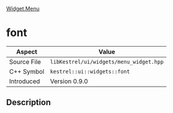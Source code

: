 [Widget.Menu](index.md)
# font
| Aspect | Value |
| --- | --- |
| Source File | `libKestrel/ui/widgets/menu_widget.hpp` |
| C++ Symbol | `kestrel::ui::widgets::font` |
| Introduced | Version 0.9.0 |
## Description
